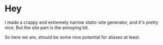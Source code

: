 # Hey
I made a crappy and extremely narrow static-site generator, and it's pretty nice.
But the site part is the annoying bit.

So here we are, should be some nice potential for aliases at least.
